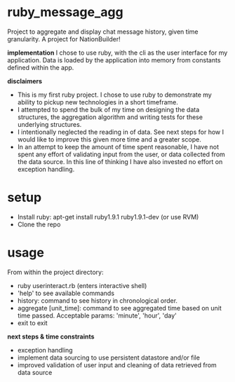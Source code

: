 ruby_message_agg
================

Project to aggregate and display chat message history, given time granularity. A project for NationBuilder!

**implementation**
I chose to use ruby, with the cli as the user interface for my application. Data is loaded by the application into memory from constants defined within the app. 

**disclaimers**
* This is my first ruby project. I chose to use ruby to demonstrate my ability to pickup new technologies in a short timeframe. 
* I attempted to spend the bulk of my time on designing the data structures, the aggregation algorithm and writing tests for these underlying structures.
* I intentionally neglected the reading in of data. See next steps for how I would like to improve this given more time and a greater scope.
* In an attempt to keep the amount of time spent reasonable, I have not spent any effort of validating input from the user, or data collected from the data source. In this line of thinking I have also invested no effort on exception handling. 

setup
================
* Install ruby: apt-get install ruby1.9.1 ruby1.9.1-dev (or use RVM)
* Clone the repo

usage
================
From within the project directory:
* ruby userinteract.rb (enters interactive shell)
* 'help' to see available commands
* history: command to see history in chronological order.
* aggregate [unit_time]: command to see aggregated time based on unit time passed. Acceptable params: 'minute', 'hour', 'day'
* exit to exit


**next steps & time constraints** 
* exception handling
* implement data sourcing to use persistent datastore and/or file
* improved validation of user input and cleaning of data retrieved from data source

